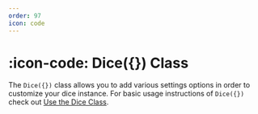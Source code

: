 ```yaml
---
order: 97
icon: code
---
```


# :icon-code: Dice(\{\}) Class

The `Dice({})` class allows you to add various settings options in order to customize your dice instance. For basic usage instructions of `Dice({})` check out [Use the Dice Class](./overview/#use-the-dice-class).
